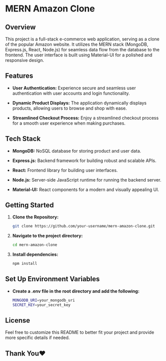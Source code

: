 # MERN Amazon Clone

## Overview

This project is a full-stack e-commerce web application, serving as a clone of the popular Amazon website. It utilizes the MERN stack (MongoDB, Express.js, React, Node.js) for seamless data flow from the database to the frontend. The user interface is built using Material-UI for a polished and responsive design.

## Features

- **User Authentication:** Experience secure and seamless user authentication with user accounts and login functionality.

- **Dynamic Product Displays:** The application dynamically displays products, allowing users to browse and shop with ease.

- **Streamlined Checkout Process:** Enjoy a streamlined checkout process for a smooth user experience when making purchases.

## Tech Stack

- **MongoDB:** NoSQL database for storing product and user data.

- **Express.js:** Backend framework for building robust and scalable APIs.

- **React:** Frontend library for building user interfaces.

- **Node.js:** Server-side JavaScript runtime for running the backend server.

- **Material-UI:** React components for a modern and visually appealing UI.

## Getting Started

1. **Clone the Repository:**
   ```bash
   git clone https://github.com/your-username/mern-amazon-clone.git
1. **Navigate to the project directory:**
   ```bash
   cd mern-amazon-clone
1. **Install dependencies:**
   ```bash
   npm install

## Set Up Environment Variables
- **Create a .env file in the root directory and add the following:**
  ```bash
  MONGODB_URI=your_mongodb_uri
  SECRET_KEY=your_secret_key


## License
Feel free to customize this README to better fit your project and provide more specific details if needed.

## Thank You❤️
